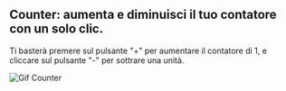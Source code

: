 ## Counter: aumenta e diminuisci il tuo contatore con un solo clic.



Ti basterà premere sul pulsante "+" per aumentare il contatore di 1, e cliccare sul pulsante "-" per sottrare una unità.


![Gif Counter](https://github.com/CarloDeLuce/Counter/assets/155926130/2b4a1d89-44ea-4334-a604-9328ad9c97dc)




